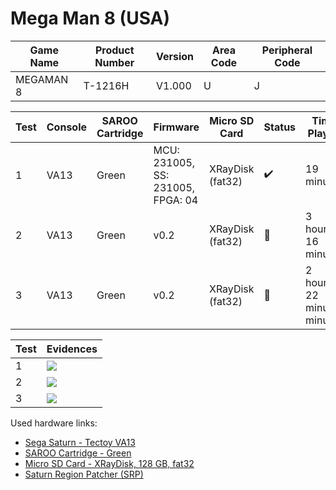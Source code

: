# Mega Man 8 (USA)

| Game Name | Product Number | Version | Area Code | Peripheral Code |
| --------- | -------------- | ------- | --------- | --------------- |
| MEGAMAN 8 | T-1216H        | V1.000  | U         | J               |

| Test | Console | SAROO Cartridge | Firmware                          | Micro SD Card    | Status             | Time Played                 |
| ---- | ------- | --------------- | --------------------------------- | ---------------- | ------------------ | --------------------------- |
| 1    | VA13    | Green           | MCU: 231005, SS: 231005, FPGA: 04 | XRayDisk (fat32) | :heavy_check_mark: | 19 minutes                  |
| 2    | VA13    | Green           | v0.2                              | XRayDisk (fat32) | :100:              | 3 hours, 16 minutes         |
| 3    | VA13    | Green           | v0.2                              | XRayDisk (fat32) | :100:              | 2 hours, 22 minutes minutes |

| Test | Evidences                                                                                        |
| ---- | ------------------------------------------------------------------------------------------------ |
| 1    | [![](https://img.youtube.com/vi/EP-FtIIdBj0/0.jpg)](https://www.youtube.com/watch?v=EP-FtIIdBj0) |
| 2    | [![](https://img.youtube.com/vi/Z_zdxA-VayQ/0.jpg)](https://www.youtube.com/watch?v=Z_zdxA-VayQ) |
| 3    | [![](https://img.youtube.com/vi/FnmnqleT478/0.jpg)](https://www.youtube.com/watch?v=FnmnqleT478) |

Used hardware links:

- [Sega Saturn - Tectoy VA13](../../../../Info/Consoles/VA13/README.md)
- [SAROO Cartridge - Green](../../../../Info/Cartridges/RetroGameParadiseStore/1.32F/README.md)
- [Micro SD Card - XRayDisk, 128 GB, fat32](../../../../Info/SdCards/XRayDisk/128GB/fat32/README.md)
- [Saturn Region Patcher (SRP)](https://segaxtreme.net/resources/saturn-region-patcher.81/download)

